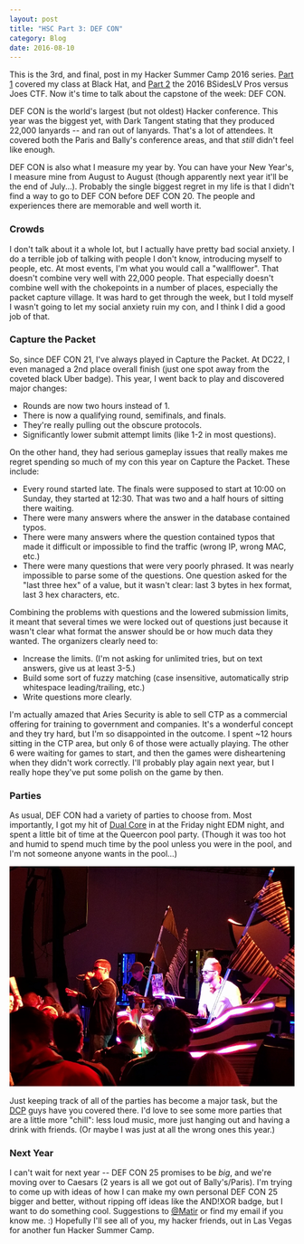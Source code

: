 ```yaml
---
layout: post
title: "HSC Part 3: DEF CON"
category: Blog
date: 2016-08-10
---
```


This is the 3rd, and final, post in my Hacker Summer Camp 2016 series.
[Part 1](2016/08/09/hsc-part-i-hardware-hacking-with-the-hardsploit-framework.html)
covered my class at Black Hat, and [Part 2](/2016/08/10/hsc-part-2-pros-versus-joes-ctf.html)
the 2016 BSidesLV Pros versus Joes CTF.  Now it's time to talk about the
capstone of the week: DEF CON.

DEF CON is the world's largest (but not oldest) Hacker conference.  This year
was the biggest yet, with Dark Tangent stating that they produced 22,000
lanyards -- and ran out of lanyards.  That's a lot of attendees.  It covered
both the Paris and Bally's conference areas, and that *still* didn't feel like
enough.

DEF CON is also what I measure my year by.  You can have your New Year's, I
measure mine from August to August (though apparently next year it'll be the end
of July...).  Probably the single biggest regret in my life is that I didn't
find a way to go to DEF CON before DEF CON 20.  The people and experiences there
are memorable and well worth it.

### Crowds ###

I don't talk about it a whole lot, but I actually have pretty bad social
anxiety.  I do a terrible job of talking with people I don't know, introducing
myself to people, etc.  At most events, I'm what you would call a "wallflower".
That doesn't combine very well with 22,000 people.  That especially doesn't
combine well with the chokepoints in a number of places, especially the packet
capture village.  It was hard to get through the week, but I told myself I
wasn't going to let my social anxiety ruin my con, and I think I did a good job
of that.

### Capture the Packet ###

So, since DEF CON 21, I've always played in Capture the Packet.  At DC22, I even
managed a 2nd place overall finish (just one spot away from the coveted black
Uber badge).  This year, I went back to play and discovered major changes:

- Rounds are now two hours instead of 1.
- There is now a qualifying round, semifinals, and finals.
- They're really pulling out the obscure protocols.
- Significantly lower submit attempt limits (like 1-2 in most questions).

On the other hand, they had serious gameplay issues that really makes me regret
spending so much of my con this year on Capture the Packet.  These include:

- Every round started late.  The finals were supposed to start at 10:00 on
  Sunday, they started at 12:30.  That was two and a half hours of sitting there
  waiting.
- There were many answers where the answer in the database contained typos.
- There were many answers where the question contained typos that made it
  difficult or impossible to find the traffic (wrong IP, wrong MAC, etc.)
- There were many questions that were very poorly phrased.  It was nearly
  impossible to parse some of the questions.  One question asked for the "last
  three hex" of a value, but it wasn't clear: last 3 bytes in hex format, last 3
  hex characters, etc.

Combining the problems with questions and the lowered submission limits, it
meant that several times we were locked out of questions just because it wasn't
clear what format the answer should be or how much data they wanted.  The
organizers clearly need to:

- Increase the limits.  (I'm not asking for unlimited tries, but on text
  answers, give us at least 3-5.)
- Build some sort of fuzzy matching (case insensitive, automatically strip
  whitespace leading/trailing, etc.)
- Write questions more clearly.

I'm actually amazed that Aries Security is able to sell CTP as a commercial
offering for training to government and companies.  It's a wonderful concept and
they try hard, but I'm so disappointed in the outcome.  I spent ~12 hours
sitting in the CTP area, but only 6 of those were actually playing.  The other 6
were waiting for games to start, and then the games were disheartening when they
didn't work correctly.  I'll probably play again next year, but I really hope
they've put some polish on the game by then.

### Parties ###

As usual, DEF CON had a variety of parties to choose from.  Most importantly, I
got my hit of [Dual Core](http://dualcoremusic.com/nerdcore/) in at the Friday
night EDM night, and spent a little bit of time at the Queercon pool party.
(Though it was too hot and humid to spend much time by the pool unless you were
in the pool, and I'm not someone anyone wants in the pool...)

![Dual Core nailing it Friday night](/img/blog/hsc2016/dualcore.jpg)

Just keeping track of all of the parties has become a major task, but the
[DCP](http://defconparties.info/) guys have you covered there.  I'd love to see
some more parties that are a little more "chill": less loud music, more just
hanging out and having a drink with friends.  (Or maybe I was just at all the
wrong ones this year.)

### Next Year ###

I can't wait for next year -- DEF CON 25 promises to be *big*, and we're moving
over to Caesars (2 years is all we got out of Bally's/Paris).  I'm trying to
come up with ideas of how I can make my own personal DEF CON 25 bigger and
better, without ripping off ideas like the AND!XOR badge, but I want to do
something cool.  Suggestions to [@Matir](https://twitter.com/matir) or find my
email if you know me.  :)  Hopefully I'll see all of you, my hacker friends, out
in Las Vegas for another fun Hacker Summer Camp.
